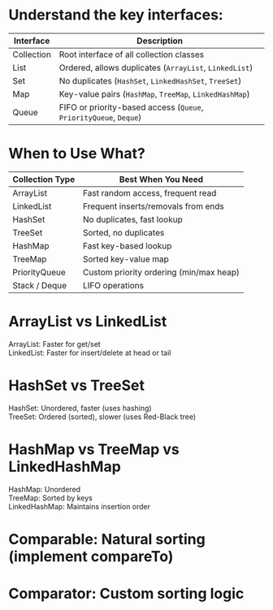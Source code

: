 # Understand the key interfaces:

| Interface    | Description                                                       |
| ------------ | ----------------------------------------------------------------- |
| Collection   | Root interface of all collection classes                          |
| List         | Ordered, allows duplicates (`ArrayList`, `LinkedList`)            |
| Set          | No duplicates (`HashSet`, `LinkedHashSet`, `TreeSet`)             |
| Map          | Key-value pairs (`HashMap`, `TreeMap`, `LinkedHashMap`)           |
| Queue        | FIFO or priority-based access (`Queue`, `PriorityQueue`, `Deque`) |


# When to Use What?

| Collection Type   | Best When You Need                      |
| ----------------- | --------------------------------------- |
| ArrayList         | Fast random access, frequent read       |
| LinkedList        | Frequent inserts/removals from ends     |
| HashSet           | No duplicates, fast lookup              |
| TreeSet           | Sorted, no duplicates                   |
| HashMap           | Fast key-based lookup                   |
| TreeMap           | Sorted key-value map                    |
| PriorityQueue     | Custom priority ordering (min/max heap) |
| Stack / Deque     | LIFO operations                         |



# ArrayList vs LinkedList
ArrayList: Faster for get/set  
LinkedList: Faster for insert/delete at head or tail  


# HashSet vs TreeSet
HashSet: Unordered, faster (uses hashing)  
TreeSet: Ordered (sorted), slower (uses Red-Black tree)  


# HashMap vs TreeMap vs LinkedHashMap
HashMap: Unordered  
TreeMap: Sorted by keys  
LinkedHashMap: Maintains insertion order  


# Comparable: Natural sorting (implement compareTo)
# Comparator: Custom sorting logic

